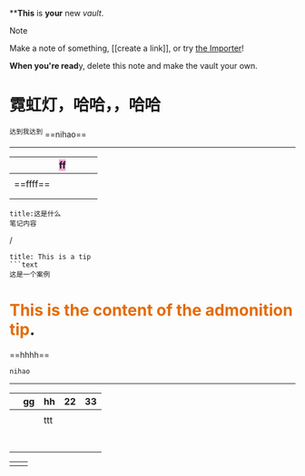 ****This** is **your** new *vault*.

> [!NOTE]
> Make a note of something, [[create a link]], or try [the Importer](https://help.obsidian.md/Plugins/Importer)!

**When you're read**y, delete this note and make the vault your own.

# **霓虹灯**，哈哈，，哈哈
<sup>达到我</sup><sup>达到</sup>
==nihao==

---

|      | <span style="background:#F0A7D8">ff</span> |     |     |     |
| ---- | ------------------------------------------ | --- | --- | --- |
|      |                                            |     |     |     |
| ==ffff== |                                            |     |     |     |
|      |                                            |     |     |     |
|      |                                            |     |     |     |

```ad-question 
title:这是什么
笔记内容
```


/

```ad-tip
title: This is a tip
```text
这是一个案例
```
# <font color="#e36c09">This is the content of the admonition tip</font>.
==hhhh==
		
```ad-info
nihao
```


---


|     | gg  | hh  | 22  | 33  |
| --- | --- | --- |:---:|:---:|
|     |     |     |     |     |
|     |     | ttt |     |     |
|     |     |     |     |     |
|     |     |     |     |     |
|     |     |     |     |     |
|     |     |     |     |     |
|     |     |     |     |     |
|     |     |     |     |     |
|     |     |     |     |     |

|     |     |
| --- | --- |
|     |     |
